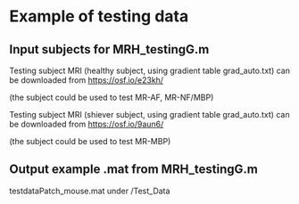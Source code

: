 # Example of testing data
## Input subjects for MRH_testingG.m
Testing subject MRI (healthy subject, using gradient table grad_auto.txt) can be downloaded from https://osf.io/e23kh/

(the subject could be used to test MR-AF, MR-NF/MBP)

Testing subject MRI (shiever subject, using gradient table grad_auto.txt) can be downloaded from https://osf.io/9aun6/

(the subject could be used to test MR-MBP)

## Output example .mat from MRH_testingG.m

testdataPatch_mouse.mat under /Test_Data
